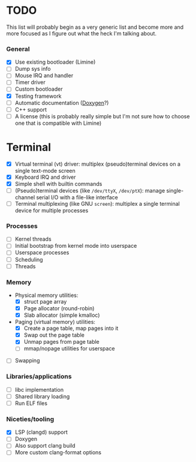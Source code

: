# TODO
This list will probably begin as a very generic list and become more and more focused as I figure out what the heck I'm talking about.

### General
- [X] Use existing bootloader (Limine)
- [ ] Dump sys info
- [ ] Mouse IRQ and handler
- [ ] Timer driver
- [ ] Custom bootloader
- [X] Testing framework
- [ ] Automatic documentation ([Doxygen](https://www.doxygen.nl/)?)
- [ ] C++ support
- [ ] A license (this is probably really simple but I'm not sure how to choose one that is compatible with Limine)

# Terminal
- [X] Virtual terminal (vt) driver: multiplex (pseudo)terminal devices on a single text-mode screen
- [X] Keyboard IRQ and driver
- [X] Simple shell with builtin commands
- [ ] (Pseudo)terminal devices (like `/dev/ttyX`, `/dev/ptX`): manage single-channel serial I/O with a file-like interface
- [ ] Terminal multiplexing (like GNU `screen`): multiplex a single terminal device for multiple processes

### Processes
- [ ] Kernel threads
- [ ] Initial bootstrap from kernel mode into userspace
- [ ] Userspace processes
- [ ] Scheduling
- [ ] Threads

### Memory
- Physical memory utilities:
  - [X] struct page array
  - [X] Page allocator (round-robin)
  - [X] Slab allocator (simple kmalloc)
- Paging (virtual memory) utilities:
  - [X] Create a page table, map pages into it
  - [X] Swap out the page table
  - [X] Unmap pages from page table
  - [ ] mmap/nopage utilities for userspace
- [ ] Swapping

### Libraries/applications
- [ ] libc implementation
- [ ] Shared library loading
- [ ] Run ELF files

### Niceties/tooling
- [X] LSP (clangd) support
- [ ] Doxygen
- [ ] Also support clang build
- [ ] More custom clang-format options
